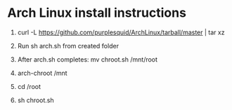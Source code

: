 # Arch Linux install instructions

1) curl -L https://github.com/purplesquid/ArchLinux/tarball/master | tar xz

2) Run sh arch.sh from created folder

3) After arch.sh completes: mv chroot.sh /mnt/root

4) arch-chroot /mnt 

5) cd /root

6) sh chroot.sh
